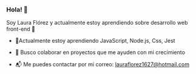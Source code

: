 ### Hola! 👋

Soy Laura Flórez y actualmente estoy aprendiendo sobre desarrollo web front-end 🔭

- 🌱Actualmente estoy aprendiendo JavaScript, Node.js, Css, Jest

- 👯 Busco colaborar en proyectos que me ayuden con mi crecimiento

- 📬 Me puedes contactar por mi correo: lauraflorez1627@hotmail.com





